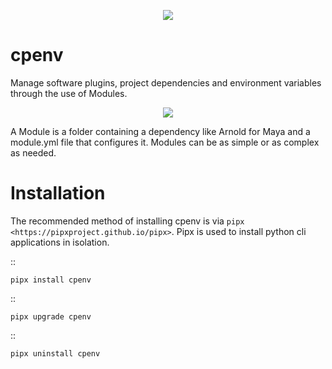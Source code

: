 <p align="center">
    <img src="https://raw.github.com/cpenv/cpenv/master/res/icon_dark.png"/>
</p>

# cpenv

Manage software plugins, project dependencies and environment
variables through the use of Modules.

<p align="center">
    <img src="https://raw.github.com/cpenv/cpenv/master/res/demo.gif"/>
</p>

A Module is a folder containing a dependency like Arnold for Maya and a
module.yml file that configures it. Modules can be as simple or as complex as
needed.

# Installation

The recommended method of installing cpenv is via `pipx <https://pipxproject.github.io/pipx>`. Pipx is used to install python cli applications in isolation.

::

    pipx install cpenv

::

    pipx upgrade cpenv

::

    pipx uninstall cpenv
